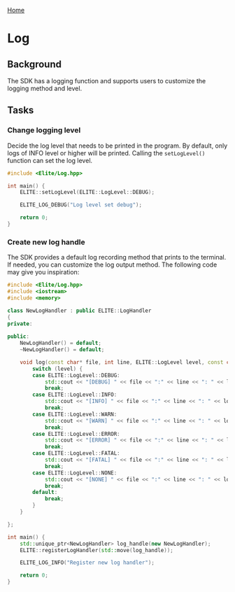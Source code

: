 [Home](./UserGuide.en.md)
# Log

## Background

The SDK has a logging function and supports users to customize the logging method and level.

## Tasks

### Change logging level

Decide the log level that needs to be printed in the program. By default, only logs of INFO level or higher will be printed. Calling the `setLogLevel()` function can set the log level.

```cpp
#include <Elite/Log.hpp>

int main() {
    ELITE::setLogLevel(ELITE::LogLevel::DEBUG);

    ELITE_LOG_DEBUG("Log level set debug");

    return 0;
}
```

### Create new log handle

The SDK provides a default log recording method that prints to the terminal. If needed, you can customize the log output method. The following code may give you inspiration:

```cpp
#include <Elite/Log.hpp>
#include <iostream>
#include <memory>

class NewLogHandler : public ELITE::LogHandler
{
private:
    
public:
    NewLogHandler() = default;
    ~NewLogHandler() = default;

    void log(const char* file, int line, ELITE::LogLevel level, const char* log) {
        switch (level) {
        case ELITE::LogLevel::DEBUG:
            std::cout << "[DEBUG] " << file << ":" << line << ": " << log << std::endl;
            break;
        case ELITE::LogLevel::INFO:
            std::cout << "[INFO] " << file << ":" << line << ": " << log << std::endl;
            break;
        case ELITE::LogLevel::WARN:
            std::cout << "[WARN] " << file << ":" << line << ": " << log << std::endl;
            break;
        case ELITE::LogLevel::ERROR:
            std::cout << "[ERROR] " << file << ":" << line << ": " << log << std::endl;
            break;
        case ELITE::LogLevel::FATAL:
            std::cout << "[FATAL] " << file << ":" << line << ": " << log << std::endl;
            break;
        case ELITE::LogLevel::NONE:
            std::cout << "[NONE] " << file << ":" << line << ": " << log << std::endl;
            break;
        default:
            break;
        }
    }

};

int main() {
    std::unique_ptr<NewLogHandler> log_handle(new NewLogHandler);
    ELITE::registerLogHandler(std::move(log_handle));

    ELITE_LOG_INFO("Register new log handler");

    return 0;
}
```